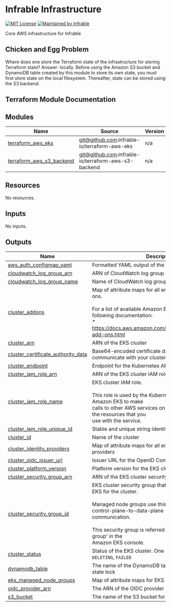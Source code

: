 # Infrable Infrastructure

[![MIT License](https://img.shields.io/badge/License-MIT-blue.svg)](https://github.com/infrable-io/infrable-io-infrastructure/blob/master/LICENSE)
[![Maintained by Infrable](https://img.shields.io/badge/Maintained%20by-Infrable-000000)](https://infrable.io)

Core AWS infrastructure for Infrable

## Chicken and Egg Problem

Where does one store the Terraform state of the infrastructure for storing Terraform state? Answer: locally. Before using the Amazon S3 bucket and DynamoDB table created by this module to store its own state, you must first store state on the local filesystem. Thereafter, state can be stored using the S3 backend.

## Terraform Module Documentation

<!-- BEGIN_TF_DOCS -->
## Modules

| Name | Source | Version |
|------|--------|---------|
| <a name="module_terraform_aws_eks"></a> [terraform\_aws\_eks](#module\_terraform\_aws\_eks) | git@github.com:infrable-io/terraform-aws-eks | n/a |
| <a name="module_terraform_aws_s3_backend"></a> [terraform\_aws\_s3\_backend](#module\_terraform\_aws\_s3\_backend) | git@github.com:infrable-io/terraform-aws-s3-backend | n/a |

## Resources

No resources.

## Inputs

No inputs.

## Outputs

| Name | Description |
|------|-------------|
| <a name="output_aws_auth_configmap_yaml"></a> [aws\_auth\_configmap\_yaml](#output\_aws\_auth\_configmap\_yaml) | Formatted YAML output of the aws-auth ConfigMap |
| <a name="output_cloudwatch_log_group_arn"></a> [cloudwatch\_log\_group\_arn](#output\_cloudwatch\_log\_group\_arn) | ARN of CloudWatch log group |
| <a name="output_cloudwatch_log_group_name"></a> [cloudwatch\_log\_group\_name](#output\_cloudwatch\_log\_group\_name) | Name of CloudWatch log group |
| <a name="output_cluster_addons"></a> [cluster\_addons](#output\_cluster\_addons) | Map of attribute maps for all enabled EKS cluster add-ons.<br><br>For a list of available Amazon EKS add-ons, see the following documentation:<br>  * https://docs.aws.amazon.com/eks/latest/userguide/eks-add-ons.html |
| <a name="output_cluster_arn"></a> [cluster\_arn](#output\_cluster\_arn) | ARN of the EKS cluster |
| <a name="output_cluster_certificate_authority_data"></a> [cluster\_certificate\_authority\_data](#output\_cluster\_certificate\_authority\_data) | Base64-encoded certificate data required to communicate with your cluster |
| <a name="output_cluster_endpoint"></a> [cluster\_endpoint](#output\_cluster\_endpoint) | Endpoint for the Kubernetes API server |
| <a name="output_cluster_iam_role_arn"></a> [cluster\_iam\_role\_arn](#output\_cluster\_iam\_role\_arn) | ARN of the EKS cluster IAM role |
| <a name="output_cluster_iam_role_name"></a> [cluster\_iam\_role\_name](#output\_cluster\_iam\_role\_name) | EKS cluster IAM role.<br><br>This role is used by the Kubernetes cluster managed by Amazon EKS to make<br>calls to other AWS services on your behalf to manage the resources that you<br>use with the service. |
| <a name="output_cluster_iam_role_unique_id"></a> [cluster\_iam\_role\_unique\_id](#output\_cluster\_iam\_role\_unique\_id) | Stable and unique string identifying the IAM role |
| <a name="output_cluster_id"></a> [cluster\_id](#output\_cluster\_id) | Name of the cluster |
| <a name="output_cluster_identity_providers"></a> [cluster\_identity\_providers](#output\_cluster\_identity\_providers) | Map of attribute maps for all enabled EKS identity providers |
| <a name="output_cluster_oidc_issuer_url"></a> [cluster\_oidc\_issuer\_url](#output\_cluster\_oidc\_issuer\_url) | Issuer URL for the OpenID Connect identity provider |
| <a name="output_cluster_platform_version"></a> [cluster\_platform\_version](#output\_cluster\_platform\_version) | Platform version for the EKS cluster |
| <a name="output_cluster_security_group_arn"></a> [cluster\_security\_group\_arn](#output\_cluster\_security\_group\_arn) | ARN of the EKS cluster security group |
| <a name="output_cluster_security_group_id"></a> [cluster\_security\_group\_id](#output\_cluster\_security\_group\_id) | EKS cluster security group that is created by Amazon EKS for the cluster.<br><br>Managed node groups use this security group for control-plane-to-data-plane<br>communication.<br><br>This security group is referred to as the 'Cluster security group' in the<br>Amazon EKS console. |
| <a name="output_cluster_status"></a> [cluster\_status](#output\_cluster\_status) | Status of the EKS cluster. One of `CREATING`, `ACTIVE`, `DELETING`, `FAILED` |
| <a name="output_dynamodb_table"></a> [dynamodb\_table](#output\_dynamodb\_table) | The name of the DynamoDB table for storing Terraform state lock |
| <a name="output_eks_managed_node_groups"></a> [eks\_managed\_node\_groups](#output\_eks\_managed\_node\_groups) | Map of attribute maps for EKS managed node groups |
| <a name="output_oidc_provider_arn"></a> [oidc\_provider\_arn](#output\_oidc\_provider\_arn) | The ARN of the OIDC provider if `enable_irsa = true` |
| <a name="output_s3_bucket"></a> [s3\_bucket](#output\_s3\_bucket) | The name of the S3 bucket for storing Terraform state |
<!-- END_TF_DOCS -->